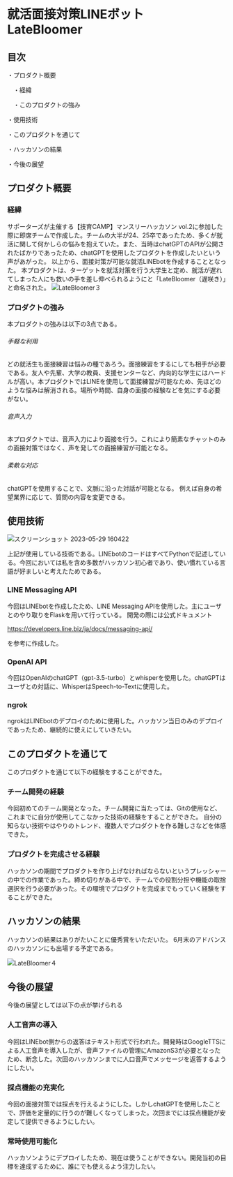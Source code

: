 # 就活面接対策LINEボット　LateBloomer

## 目次
・プロダクト概要

　・経緯
 
  　・このプロダクトの強み

・使用技術

・このプロダクトを通じて

・ハッカソンの結果

・今後の展望

## プロダクト概要
### 経緯
サポーターズが主催する【技育CAMP】マンスリーハッカソン vol.2に参加した際に即席チームで作成した。チームの大半が24、25卒であったため、多くが就活に関して何かしらの悩みを抱えていた。また、当時はchatGPTのAPIが公開されたばかりであったため、chatGPTを使用したプロダクトを作成したいという声があがった。
以上から、面接対策が可能な就活LINEbotを作成することとなった。
本プロダクトは、ターゲットを就活対策を行う大学生と定め、就活が遅れてしまった人にも救いの手を差し伸べられるようにと「LateBloomer（遅咲き）」と命名された。
![LateBloomer３](https://github.com/RikuMaeda/LateBloomer/assets/115796549/3b373180-f97a-4dcc-becb-97f47375f082)
### プロダクトの強み
本プロダクトの強みは以下の3点である。
###### 手軽な利用
どの就活生も面接練習は悩みの種であろう。面接練習をするにしても相手が必要である。友人や先輩、大学の教員、支援センターなど、内向的な学生にはハードルが高い。本プロダクトではLINEを使用して面接練習が可能なため、先ほどのような悩みは解消される。場所や時間、自身の面接の経験などを気にする必要がない。
###### 音声入力
本プロダクトでは、音声入力により面接を行う。これにより簡素なチャットのみの面接対策ではなく、声を発しての面接練習が可能となる。
###### 柔軟な対応
chatGPTを使用することで、文脈に沿った対話が可能となる。
例えば自身の希望業界に応じて、質問の内容を変更できる。

## 使用技術
![スクリーンショット 2023-05-29 160422](https://github.com/RikuMaeda/LateBloomer/assets/115796549/ad8a4aed-e152-4aa0-98e9-17537a5ae691)

上記が使用している技術である。LINEbotのコードはすべてPythonで記述している。今回においては私を含め多数がハッカソン初心者であり、使い慣れている言語が好ましいと考えたためである。
### LINE Messaging API
今回はLINEbotを作成したため、LINE Messaging APIを使用した。主にユーザとのやり取りをFlaskを用いて行っている。
開発の際には公式ドキュメント

https://developers.line.biz/ja/docs/messaging-api/

を参考に作成した。

### OpenAI API
今回はOpenAIのchatGPT（gpt-3.5-turbo）とwhisperを使用した。chatGPTはユーザとの対話に、WhisperはSpeech-to-Textに使用した。

### ngrok
ngrokはLINEbotのデプロイのために使用した。ハッカソン当日のみのデプロイであったため、継続的に使えにしていきたい。

## このプロダクトを通じて
このプロダクトを通じて以下の経験をすることができた。
### チーム開発の経験
今回初めてのチーム開発となった。チーム開発に当たっては、Gitの使用など、これまでに自分が使用してこなかった技術の経験をすることができた。
自分の知らない技術やはやりのトレンド、複数人でプロダクトを作る難しさなどを体感できた。
### プロダクトを完成させる経験
ハッカソンの期間でプロダクトを作り上げなければならないというプレッシャーの中での作業であった。締め切りがある中で、チームでの役割分担や機能の取捨選択を行う必要があった。その環境でプロダクトを完成までもっていく経験をすることができた。

## ハッカソンの結果
ハッカソンの結果はありがたいことに優秀賞をいただいた。
6月末のアドバンスのハッカソンにも出場する予定である。

![LateBloomer４](https://github.com/RikuMaeda/LateBloomer/assets/115796549/a05ae670-b556-4b81-a500-00a4137e84fb)

## 今後の展望
今後の展望としては以下の点が挙げられる
### 人工音声の導入
今回はLINEbot側からの返答はテキスト形式で行われた。開発時はGoogleTTSによる人工音声を導入したが、音声ファイルの管理にAmazonS3が必要となったため、断念した。次回のハッカソンまでに人口音声でメッセージを返答するようにしたい。
### 採点機能の充実化
今回の面接対策では採点を行えるようにした。しかしchatGPTを使用したことで、評価を定量的に行うのが難しくなってしまった。次回までには採点機能が安定して提供できるようにしたい。
### 常時使用可能化
ハッカソンようにデプロイしたため、現在は使うことができない。開発当初の目標を達成するために、誰にでも使えるよう注力したい。
